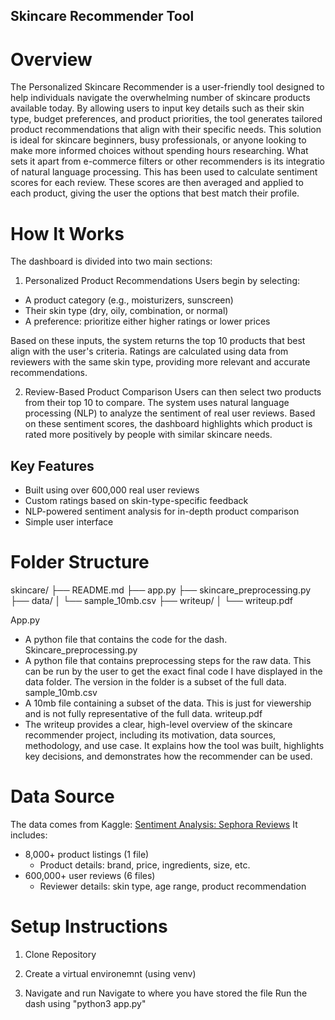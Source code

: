 ## Skincare Recommender Tool
# Overview
The Personalized Skincare Recommender is a user-friendly tool designed to help individuals navigate the overwhelming number of skincare products available today. By allowing users to input key details such as their skin type, budget preferences, and product priorities, the tool generates tailored product recommendations that align with their specific needs. This solution is ideal for skincare beginners, busy professionals, or anyone looking to make more informed choices without spending hours researching. What sets it apart from e-commerce filters or other recommenders is its integratio of natural language processing. This has been used to calculate sentiment scores for each review. These scores are then averaged and applied to each product, giving the user the options that best match their profile. 


# How It Works
The dashboard is divided into two main sections:

1. Personalized Product Recommendations
Users begin by selecting:

  - A product category (e.g., moisturizers, sunscreen)
  - Their skin type (dry, oily, combination, or normal)
  - A preference: prioritize either higher ratings or lower prices

Based on these inputs, the system returns the top 10 products that best align with the user's criteria. Ratings are calculated using data from reviewers with the same skin type, providing more relevant and accurate recommendations.

2. Review-Based Product Comparison
Users can then select two products from their top 10 to compare. The system uses natural language processing (NLP) to analyze the sentiment of real user reviews. Based on these sentiment scores, the dashboard highlights which product is rated more positively by people with similar skincare needs.

## Key Features
  - Built using over 600,000 real user reviews
  - Custom ratings based on skin-type-specific feedback
  - NLP-powered sentiment analysis for in-depth product comparison
  - Simple user interface 

# Folder Structure
skincare/
├── README.md
├── app.py
├── skincare_preprocessing.py
├── data/
│   └── sample_10mb.csv
├── writeup/
│   └── writeup.pdf

App.py 
  - A python file that contains the code for the dash.
Skincare_preprocessing.py
  - A python file that contains preprocessing steps for the raw data. This can be run by the user to get the exact final
    code I have displayed in the data folder. The version in the folder is a subset of the full data.
sample_10mb.csv
  - A 10mb file containing a subset of the data. This is just for viewership and is not fully representative of the full
    data.
writeup.pdf
  - The writeup provides a clear, high-level overview of the skincare recommender project, including its motivation, data
    sources, methodology, and use case. It explains how the tool was built, highlights key decisions, and
    demonstrates how the recommender can be used. 


# Data Source
The data comes from Kaggle:
[Sentiment Analysis: Sephora Reviews](https://www.kaggle.com/code/aashidutt3/sentiment-analysis-sephora-reviews#%F0%9F%AA%A7-About-the-Dataset)
It includes:
- 8,000+ product listings (1 file)
   - Product details: brand, price, ingredients, size, etc.
- 600,000+ user reviews (6 files)
  - Reviewer details: skin type, age range, product recommendation
 

# Setup Instructions

1. Clone Repository

2. Create a virtual environemnt (using venv) 
  
3. Navigate and run
   Navigate to where you have stored the file
   Run the dash using "python3 app.py"

   


